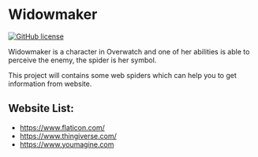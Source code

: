 # Widowmaker

[![GitHub license](https://img.shields.io/github/license/peitaosu/Widowmaker.svg)](https://github.com/peitaosu/Widowmaker/blob/master/LICENSE)

Widowmaker is a character in Overwatch and one of her abilities is able to perceive the enemy, the spider is her symbol.

This project will contains some web spiders which can help you to get information from website.

## Website List:
* https://www.flaticon.com/
* https://www.thingiverse.com/
* https://www.youmagine.com